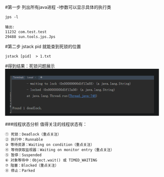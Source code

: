 #第一步  列出所有java进程  -l参数可以显示具体的执行类
```shell script
jps -l

输出:
11232 com.test.test
29488 sun.tools.jps.Jps
```

#第二步  jstack pid 就能查到死锁的位置
```shell script
jstack [pid]  > 1.txt 
```

#得到结果：死锁问题展示
![avatar](./img/1.png)


###线程状态分析
值得关注的线程状态有：
```
① 死锁：Deadlock（重点关注）
② 执行中：Runnable
③ 等待资源：Waiting on condition（重点关注）
④ 等待获取监视器：Waiting on monitor entry（重点关注）
⑤ 暂停：Suspended
⑥ 对象等待中：Object.wait() 或 TIMED_WAITING
⑦ 阻塞：Blocked（重点关注）
⑧ 停止：Parked
```

